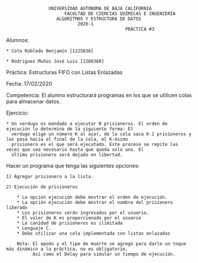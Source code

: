 					UNIVERSIDAD AUTÓNOMA DE BAJA CALIFORNIA
			              FACULTAD DE CIENCIAS QUÍMICAS E INGENIERÍA
					   ALGORITMOS Y ESTRUCTURA DE DATOS
						       2020-1
	                                             PRÁCTICA #3

Alumnos:

	* Cota Robledo Benjamín [1225836]

	* Rodriguez Muñoz José Luis [1260368]

Práctica: Estructuras FIFO con Listas Enlazadas

Fecha: 17/02/2020

Competencia: El alumno estructurará programas en los que se utilicen colas para almacenar datos.

Ejercicio:

    * Un verdugo es mandado a ejecutar N prisioneros. El orden de ejecución lo determina de la siguiente forma: El
      verdugo elige un número K al azar, de la cola saca K-1 prisioneros y los pasa hacia el final de la cola, el K-ésimo
      prisionero es el que será ejecutado. Este proceso se repite las veces que sea necesario hasta que queda solo uno. El
      último prisionero será dejado en libertad.

Hacer un programa que tenga las siguientes opciones:

    1) Agregar prisionero a la lista.

    2) Ejecución de prisioneros

        * La opción ejecución debe mostrar el orden de ejecución.
        * La opción ejecución debe mostrar el nombre del prisionero liberado
        * Los prisioneros serán ingresados por el usuario.
        * El valor de K es proporcionado por el usuario
        * La can1dad de prisioneros es ilimitada
        * Lenguaje C.
        * Debe utilizar una cola implementada con listas enlazadas

        Nota: El apodo y el tipo de muerte se agregó para darle un toque más dinámico a la práctica, no es obligatorio.
              Así como el Delay para simular un tiempo de ejecución.
